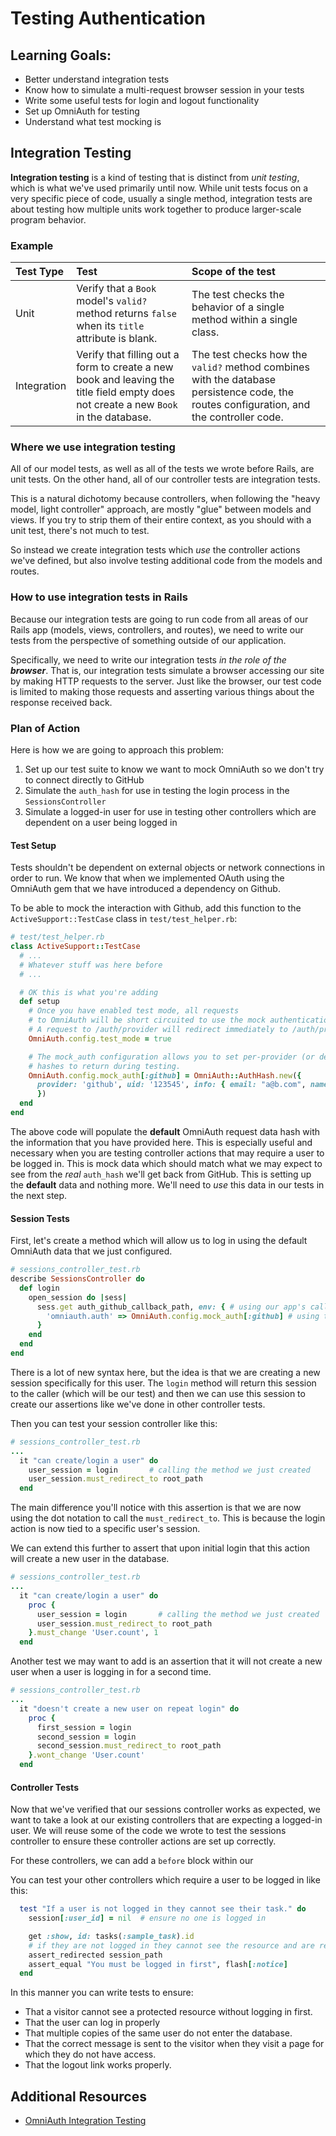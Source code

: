 # Testing Authentication

## Learning Goals:
- Better understand integration tests
- Know how to simulate a multi-request browser session in your tests
- Write some useful tests for login and logout functionality
- Set up OmniAuth for testing
- Understand what test mocking is

## Integration Testing
**Integration testing** is a kind of testing that is distinct from _unit testing_, which is what we've used primarily until now. While unit tests focus on a very specific piece of code, usually a single method, integration tests are about testing how multiple units work together to produce larger-scale program behavior.

### Example
|  Test Type  | Test | Scope of the test |
|:------------|:-----|:------------------|
| Unit        | Verify that a `Book` model's `valid?` method returns `false` when its `title` attribute is blank. | The test checks the behavior of a single method within a single class. |
| Integration | Verify that filling out a form to create a new book and leaving the title field empty does not create a new `Book` in the database. | The test checks how the `valid?` method combines with the database persistence code, the routes configuration, and the controller code. |

### Where we use integration testing
All of our model tests, as well as all of the tests we wrote before Rails, are unit tests. On the other hand, all of our controller tests are integration tests.

This is a natural dichotomy because controllers, when following the "heavy model, light controller" approach, are mostly "glue" between models and views. If you try to strip them of their entire context, as you should with a unit test, there's not much to test.

So instead we create integration tests which _use_ the controller actions we've defined, but also involve testing additional code from the models and routes.

### How to use integration tests in Rails
Because our integration tests are going to run code from all areas of our Rails app (models, views, controllers, and routes), we need to write our tests from the perspective of something outside of our application.

Specifically, we need to write our integration tests _in the role of the **browser**_. That is, our integration tests simulate a browser accessing our site by making HTTP requests to the server. Just like the browser, our test code is limited to making those requests and asserting various things about the response received back.

### Plan of Action
Here is how we are going to approach this problem:
1. Set up our test suite to know we want to mock OmniAuth so we don't try to connect directly to GitHub
1. Simulate the `auth_hash` for use in testing the login process in the `SessionsController`
1. Simulate a logged-in user for use in testing other controllers which are dependent on a user being logged in

#### Test Setup
Tests shouldn't be dependent on external objects or network connections in order to run. We know that when we implemented OAuth using the OmniAuth gem that we have introduced a dependency on Github.

To be able to mock the interaction with Github, add this function to the `ActiveSupport::TestCase` class in `test/test_helper.rb`:

```ruby
# test/test_helper.rb
class ActiveSupport::TestCase
  # ...
  # Whatever stuff was here before
  # ...

  # OK this is what you're adding
  def setup
    # Once you have enabled test mode, all requests
    # to OmniAuth will be short circuited to use the mock authentication hash.
    # A request to /auth/provider will redirect immediately to /auth/provider/callback.
    OmniAuth.config.test_mode = true

    # The mock_auth configuration allows you to set per-provider (or default) authentication
    # hashes to return during testing.
    OmniAuth.config.mock_auth[:github] = OmniAuth::AuthHash.new({
      provider: 'github', uid: '123545', info: { email: "a@b.com", name: "Ada" }
      })
  end
end
```

The above code will populate the **default** OmniAuth request data hash with the information that you have provided here. This is especially useful and necessary when you are testing controller actions that may require a user to be logged in. This is mock data which should match what we may expect to see from the _real_ `auth_hash` we'll get back from GitHub. This is setting up the **default** data and nothing more. We'll need to _use_ this data in our tests in the next step.

#### Session Tests

First, let's create a method which will allow us to log in using the default OmniAuth data that we just configured.

```ruby
# sessions_controller_test.rb
describe SessionsController do
  def login
    open_session do |sess|
      sess.get auth_github_callback_path, env: { # using our app's callback route
        'omniauth.auth' => OmniAuth.config.mock_auth[:github] # using the configuration we added above
      }
    end
  end
end
```

There is a lot of new syntax here, but the idea is that we are creating a new session specifically for this user. The `login` method will return this session to the caller (which will be our test) and then we can use this session to create our assertions like we've done in other controller tests.

Then you can test your session controller like this:

```ruby
# sessions_controller_test.rb
...
  it "can create/login a user" do
    user_session = login       # calling the method we just created
    user_session.must_redirect_to root_path
  end
```

The main difference you'll notice with this assertion is that we are now using the dot notation to call the `must_redirect_to`. This is because the login action is now tied to a specific user's session.

We can extend this further to assert that upon initial login that this action will create a new user in the database.
```ruby
# sessions_controller_test.rb
...
  it "can create/login a user" do
    proc {
      user_session = login       # calling the method we just created
      user_session.must_redirect_to root_path
    }.must_change 'User.count', 1
  end
```

Another test we may want to add is an assertion that it will not create a new user when a user is logging in for a second time.
```ruby
# sessions_controller_test.rb
...
  it "doesn't create a new user on repeat login" do
    proc {
      first_session = login
      second_session = login
      second_session.must_redirect_to root_path
    }.wont_change 'User.count'
  end
```

#### Controller Tests

Now that we've verified that our sessions controller works as expected, we want to take a look at our existing controllers that are expecting a logged-in user. We will reuse some of the code we wrote to test the sessions controller to ensure these controller actions are set up correctly.

For these controllers, we can add a `before` block within our

You can test your other controllers which require a user to be logged in like this:


```ruby
  test "If a user is not logged in they cannot see their task." do
    session[:user_id] = nil  # ensure no one is logged in

    get :show, id: tasks(:sample_task).id
    # if they are not logged in they cannot see the resource and are redirected to login.  
    assert_redirected session_path
    assert_equal "You must be logged in first", flash[:notice]
  end
```

In this manner you can write tests to ensure:
-  That a visitor cannot see a protected resource without logging in first.
-  That the user can log in properly
-  That multiple copies of the same user do not enter the database.
-  That the correct message is sent to the visitor when they visit a page for which they do not have access.  
-  That the logout link works properly.

## Additional Resources
- [OmniAuth Integration Testing](https://github.com/omniauth/omniauth/wiki/Integration-Testing)
